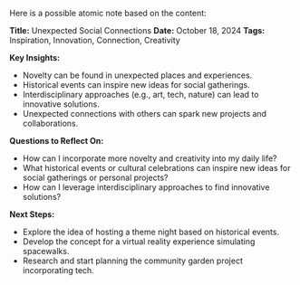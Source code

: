 Here is a possible atomic note based on the content:

**Title:** Unexpected Social Connections
**Date:** October 18, 2024
**Tags:** Inspiration, Innovation, Connection, Creativity

**Key Insights:**

* Novelty can be found in unexpected places and experiences.
* Historical events can inspire new ideas for social gatherings.
* Interdisciplinary approaches (e.g., art, tech, nature) can lead to innovative solutions.
* Unexpected connections with others can spark new projects and collaborations.

**Questions to Reflect On:**

* How can I incorporate more novelty and creativity into my daily life?
* What historical events or cultural celebrations can inspire new ideas for social gatherings or personal projects?
* How can I leverage interdisciplinary approaches to find innovative solutions?

**Next Steps:**

* Explore the idea of hosting a theme night based on historical events.
* Develop the concept for a virtual reality experience simulating spacewalks.
* Research and start planning the community garden project incorporating tech.